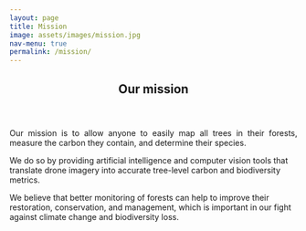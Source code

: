 ```yaml
---
layout: page
title: Mission
image: assets/images/mission.jpg
nav-menu: true
permalink: /mission/
---
```


<!-- Main -->
<div id="main" class="alt">

<!-- One -->
<section id="one">
	<div class="inner">
		<header class="major">
			<h1>Our mission</h1>
		</header>

<p align="justify">
Our mission is to allow anyone to easily map all trees in their forests, measure the carbon they contain, and determine their species.  <br>

We do so by providing artificial intelligence and computer vision tools that translate drone imagery into accurate tree-level carbon and biodiversity metrics.  <br>

We believe that better monitoring of forests can help to improve their restoration, conservation, and management, which is important in our fight against climate change and biodiversity loss.  <br>
</p>
